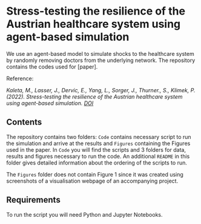 # Stress-testing the resilience of the Austrian healthcare system using agent-based simulation

We use an agent-based model to simulate shocks to the healthcare system by randomly removing doctors from the underlying network. The repository contains the codes used for [paper].

Reference:

_Kaleta, M., Lasser, J., Dervic, E., Yang, L., Sorger, J., Thurner., S., Klimek, P. (2022). Stress-testing the resilience of the Austrian healthcare system using agent-based simulation. [DOI](adress)_

## Contents
The repository contains two folders: ```Code``` contains necessary script to run the simulation and arrive at the results and ```Figures``` containing the Figures used in the paper.
In ```Code``` you will find the scripts and 3 folders for data, results and figures necessary to run the code. An additional ```README``` in this folder gives detailed information about the ordering of the scripts to run. 

The ```Figures``` folder does not contain Figure 1 since it was created using screenshots of a visualisation webpage of an accompanying project.

## Requirements
To run the script you will need Python and Jupyter Notebooks.